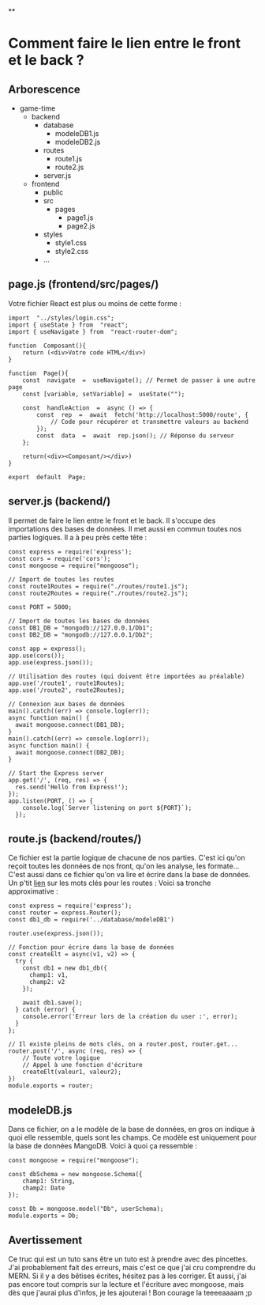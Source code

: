 **

# Comment faire le lien entre le front et le back ?

## Arborescence

 - game-time
	 - backend
		 - database
			 - modeleDB1.js
			 - modeleDB2.js
		- routes
			- route1.js
			- route2.js
		- server.js
	-	frontend
		-	public
		-	src
			-	pages
				-	page1.js
				- page2.js
		- styles
			- style1.css
			- style2.css
		-	...
## page.js (frontend/src/pages/)
Votre fichier React est plus ou moins de cette forme :

    import  "../styles/login.css";
    import { useState } from  "react";
    import { useNavigate } from  "react-router-dom";

    function  Composant(){
	    return (<div>Votre code HTML</div>)
    }
   
    function  Page(){
	    const  navigate  =  useNavigate(); // Permet de passer à une autre page
	    const [variable, setVariable] =  useState("");
   
	    const  handleAction  =  async () => {
		    const  rep  =  await  fetch('http://localhost:5000/route', {
			    // Code pour récupérer et transmettre valeurs au backend
		    });
		    const  data  =  await  rep.json(); // Réponse du serveur
	    };
    
	    return(<div><Composant/></div>)
    }
    
    export  default  Page;

## server.js (backend/)
Il permet de faire le lien entre le front et le back. Il s'occupe des importations des bases de données. Il met aussi en commun toutes nos parties logiques. Il a à peu près cette tête :

    const express = require('express');
    const cors = require('cors');
    const mongoose = require("mongoose");
    
    // Import de toutes les routes
    const route1Routes = require("./routes/route1.js");
    const route2Routes = require("./routes/route2.js");
    
    const PORT = 5000;
    
    // Import de toutes les bases de données
    const DB1_DB = "mongodb://127.0.0.1/Db1";
    const DB2_DB = "mongodb://127.0.0.1/Db2";
    
    const app = express();
    app.use(cors());
    app.use(express.json());
    
    // Utilisation des routes (qui doivent être importées au préalable)
    app.use('/route1', route1Routes);
    app.use('/route2', route2Routes);
    
    // Connexion aux bases de données
    main().catch((err) => console.log(err));
    async function main() {
      await mongoose.connect(DB1_DB);
    }
    main().catch((err) => console.log(err));
    async function main() {
      await mongoose.connect(DB2_DB);
    }
    
    // Start the Express server
    app.get('/', (req, res) => {
      res.send('Hello from Express!');
    });
    app.listen(PORT, () => {
        console.log(`Server listening on port ${PORT}`);
      });
## route.js (backend/routes/)
Ce fichier est la partie logique de chacune de nos parties. C'est ici qu'on reçoit toutes les données de nos front, qu'on les analyse, les formate... C'est aussi dans ce fichier qu'on va lire et écrire dans la base de données. 
Un p'tit [lien](https://expressjs.com/en/starter/basic-routing.html) sur les mots clés pour les routes : 
Voici sa tronche approximative :

    const express = require('express');
    const router = express.Router();
    const db1_db = require('../database/modeleDB1')
    
    router.use(express.json());

    // Fonction pour écrire dans la base de données
    const createElt = async(v1, v2) => {
      try {
        const db1 = new db1_db({
          champ1: v1,
          champ2: v2
        });

        await db1.save();
      } catch (error) {
        console.error('Erreur lors de la création du user :', error);
      }
    };
    
    // Il existe pleins de mots clés, on a router.post, router.get...
    router.post('/', async (req, res) => {
        // Toute votre logique
        // Appel à une fonction d'écriture
        createElt(valeur1, valeur2);
    })
    module.exports = router;
## modeleDB.js
Dans ce fichier, on a le modèle de la base de données, en gros on indique à quoi elle ressemble, quels sont les champs. Ce modèle est uniquement pour la base de données MangoDB. Voici à quoi ça ressemble :

    const mongoose = require("mongoose");
    
    const dbSchema = new mongoose.Schema({
        champ1: String,
        champ2: Date
    });
    
    const Db = mongoose.model("Db", userSchema);
    module.exports = Db;
## Avertissement
Ce truc qui est un tuto sans être un tuto est à prendre avec des pincettes. J'ai probablement fait des erreurs, mais c'est ce que j'ai cru comprendre du MERN.
Si il y a des bêtises écrites, hésitez pas à les corriger.
Et aussi, j'ai pas encore tout compris sur la lecture et l'écriture avec mongoose, mais dès que j'aurai plus d'infos, je les ajouterai !
Bon courage la teeeeaaaam ;p
